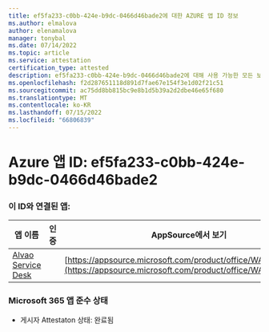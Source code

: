 ```yaml
---
title: ef5fa233-c0bb-424e-b9dc-0466d46bade2에 대한 AZURE 앱 ID 정보
ms.author: elmalova
author: elenamalova
manager: tonybal
ms.date: 07/14/2022
ms.topic: article
ms.service: attestation
certification_type: attested
description: ef5fa233-c0bb-424e-b9dc-0466d46bade2에 대해 사용 가능한 모든 보안 및 규정 준수 정보입니다.
ms.openlocfilehash: f2d287651118d891d7fae67e154f3e1d02f21c51
ms.sourcegitcommit: ac75dd8bb815bc9e8b1d5b39a2d2dbe46e65f680
ms.translationtype: MT
ms.contentlocale: ko-KR
ms.lasthandoff: 07/15/2022
ms.locfileid: "66806839"
---
```

# <a name="azure-app-id-ef5fa233-c0bb-424e-b9dc-0466d46bade2"></a>Azure 앱 ID: ef5fa233-c0bb-424e-b9dc-0466d46bade2


### <a name="apps-associated-with-this-id"></a>이 ID와 연결된 앱:
| **앱 이름** | **인증** | **AppSource에서 보기** |
|--------------|---------------|-----------------------|
| [Alvao Service Desk](../forward/WA200002488.md) |  | [https://appsource.microsoft.com/product/office/WA200002488](https://appsource.microsoft.com/product/office/WA200002488) |

### <a name="microsoft-365-app-compliance-status"></a>Microsoft 365 앱 준수 상태
- 게시자 Attestaton 상태: 완료됨
